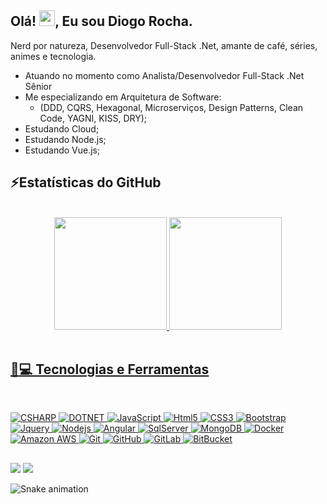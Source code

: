 ## Olá! <img src="https://media.giphy.com/media/hvRJCLFzcasrR4ia7z/giphy.gif" width="25px">, Eu sou Diogo Rocha.

Nerd por natureza, Desenvolvedor Full-Stack .Net, amante de café, séries, animes e tecnologia.

- Atuando no momento como Analista/Desenvolvedor Full-Stack .Net Sênior
- Me especializando em Arquitetura de Software:
  - (DDD, CQRS, Hexagonal, Microserviços, Design Patterns, Clean Code, YAGNI, KISS, DRY);
- Estudando Cloud;
- Estudando Node.js;
- Estudando Vue.js;

## ⚡Estatísticas do GitHub
<br />

<div align="center">
  <a href="https://github.com/ProDiogoRocha">
  <img height="180em" src="https://github-readme-stats.vercel.app/api?username=ProDiogoRocha&show_icons=true&theme=radical&include_all_commits=true&count_private=true"/>
  <img height="180em" src="https://github-readme-stats.vercel.app/api/top-langs/?username=ProDiogoRocha&layout=compact&langs_count=7&theme=radical"/>
</div>
  <br/>
  
## 🚀💻 Tecnologias e Ferramentas
  
  <br/>
  
![CSHARP](https://img.shields.io/badge/C%23-239120?style=for-the-badge&logo=c-sharp&logoColor=white)
![DOTNET](https://img.shields.io/badge/.NET-5C2D91?style=for-the-badge&logo=.net&logoColor=white)
![JavaScript](https://img.shields.io/badge/JavaScript-F7DF1E?style=for-the-badge&logo=javascript&logoColor=black)
![Html5](https://img.shields.io/badge/HTML5-E34F26?style=for-the-badge&logo=html5&logoColor=white)
![CSS3](https://img.shields.io/badge/CSS3-1572B6?style=for-the-badge&logo=css3&logoColor=white)
![Bootstrap](https://img.shields.io/badge/Bootstrap-563D7C?style=for-the-badge&logo=bootstrap&logoColor=white)
![Jquery](https://img.shields.io/badge/jQuery-0769AD?style=for-the-badge&logo=jquery&logoColor=white)
![Nodejs](https://img.shields.io/badge/Node.js-43853D?style=for-the-badge&logo=node.js&logoColor=white)
![Angular](https://img.shields.io/badge/Angular-DD0031?style=for-the-badge&logo=angular&logoColor=white)
![SqlServer](https://img.shields.io/badge/SqlServer-07405E?style=for-the-badge&logo=sqlite&logoColor=white)
![MongoDB](https://img.shields.io/badge/MongoDB-4EA94B?style=for-the-badge&logo=mongodb&logoColor=white)
![Docker](https://img.shields.io/badge/-Docker-black?style=for-the-badge&logo=docker)
![Amazon AWS](https://img.shields.io/badge/Amazon%20AWS-232F3E?style=for-the-badge&logo=amazon-aws)
![Git](https://img.shields.io/badge/-Git-black?style=for-the-badge&logo=git)
![GitHub](https://img.shields.io/badge/-GitHub-181717?style=for-the-badge&logo=github)
![GitLab](https://img.shields.io/badge/-GitLab-FCA121?style=for-the-badge&logo=gitlab)
![BitBucket](https://img.shields.io/badge/-BitBucket-darkblue?style=for-the-badge&logo=bitbucket)
  
  ##
 
<div> 
  <a href = "mailto:pro.diogorocha@gmail.com"><img src="https://img.shields.io/badge/Gmail-D14836?style=for-the-badge&logo=gmail&logoColor=white" target="_blank"></a>
  <a href="https://www.linkedin.com/in/diogorochapro/" target="_blank"><img src="https://img.shields.io/badge/-LinkedIn-%230077B5?style=for-the-badge&logo=linkedin&logoColor=white" target="_blank"></a> 
 
  ![Snake animation](https://github.com/ProDiogoRocha/ProDiogoRocha/blob/output/github-contribution-grid-snake.svg)
 
</div>
